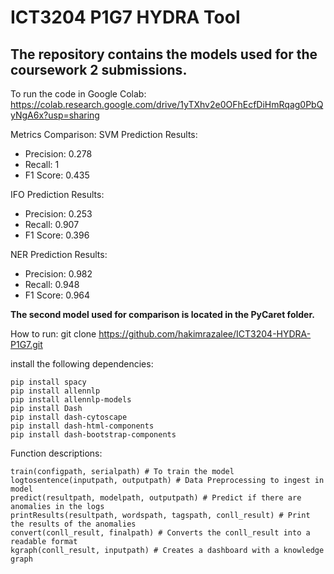# ICT3204 P1G7 HYDRA Tool

## The repository contains the models used for the coursework 2 submissions.

To run the code in Google Colab: https://colab.research.google.com/drive/1yTXhv2e0OFhEcfDiHmRqag0PbQyNgA6x?usp=sharing

Metrics Comparison:
SVM Prediction Results:
- Precision: 0.278
- Recall: 1
- F1 Score: 0.435

IFO Prediction Results:
- Precision: 0.253
- Recall: 0.907
- F1 Score: 0.396

NER Prediction Results:
- Precision: 0.982
- Recall: 0.948
- F1 Score: 0.964

**The second model used for comparison is located in the PyCaret folder.**

How to run: 
git clone https://github.com/hakimrazalee/ICT3204-HYDRA-P1G7.git

install the following dependencies:
```
pip install spacy
pip install allennlp
pip install allennlp-models
pip install Dash
pip install dash-cytoscape
pip install dash-html-components
pip install dash-bootstrap-components
```

Function descriptions:
```python3
train(configpath, serialpath) # To train the model
logtosentence(inputpath, outputpath) # Data Preprocessing to ingest in model
predict(resultpath, modelpath, outputpath) # Predict if there are anomalies in the logs
printResults(resultpath, wordspath, tagspath, conll_result) # Print the results of the anomalies
convert(conll_result, finalpath) # Converts the conll_result into a readable format
kgraph(conll_result, inputpath) # Creates a dashboard with a knowledge graph
```
